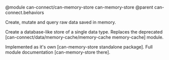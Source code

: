 @module can-connect/can-memory-store can-memory-store
@parent can-connect.behaviors

Create, mutate and query raw data saved in memory.

Create a database-like store of a single data type. Replaces the deprecated
[can-connect/data/memory-cache/memory-cache memory-cache] module.

Implemented as it's own [can-memory-store standalone package]. Full module documentation [can-memory-store there].